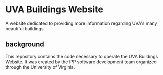 # UVA Buildings Website

A website dedicated to providing more information regarding UVA's many beautiful buildings.

## background

This repository contains the code necessary to operate the UVA Buildings Website. It was created by the IPP software development team organized through the University of Virginia.

